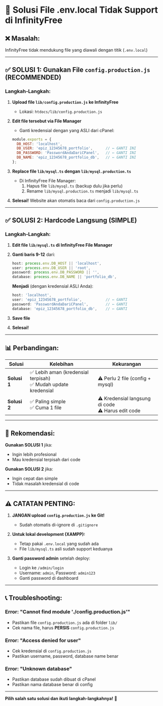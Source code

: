 # 🔧 Solusi File .env.local Tidak Support di InfinityFree

## ❌ Masalah:
InfinityFree tidak mendukung file yang diawali dengan titik (`.env.local`)

---

## ✅ SOLUSI 1: Gunakan File `config.production.js` (RECOMMENDED)

### **Langkah-Langkah:**

1. **Upload file `lib/config.production.js` ke InfinityFree**
   - Lokasi: `htdocs/lib/config.production.js`

2. **Edit file tersebut via File Manager**
   - Ganti kredensial dengan yang ASLI dari cPanel:
   ```javascript
   module.exports = {
     DB_HOST: 'localhost',
     DB_USER: 'epiz_12345678_portfolio',      // ← GANTI INI
     DB_PASSWORD: 'PasswordAndaDariCPanel',   // ← GANTI INI
     DB_NAME: 'epiz_12345678_portfolio_db',   // ← GANTI INI
   };
   ```

3. **Replace file `lib/mysql.ts` dengan `lib/mysql.production.ts`**
   - Di InfinityFree File Manager:
     1. Hapus file `lib/mysql.ts` (backup dulu jika perlu)
     2. Rename `lib/mysql.production.ts` menjadi `lib/mysql.ts`

4. **Selesai!** Website akan otomatis baca dari `config.production.js`

---

## ✅ SOLUSI 2: Hardcode Langsung (SIMPLE)

### **Langkah-Langkah:**

1. **Edit file `lib/mysql.ts` di InfinityFree File Manager**

2. **Ganti baris 9-12** dari:
   ```typescript
   host: process.env.DB_HOST || 'localhost',
   user: process.env.DB_USER || 'root',
   password: process.env.DB_PASSWORD || '',
   database: process.env.DB_NAME || 'portfolio_db',
   ```

   **Menjadi** (dengan kredensial ASLI Anda):
   ```typescript
   host: 'localhost',
   user: 'epiz_12345678_portfolio',           // ← GANTI
   password: 'PasswordAndaDariCPanel',        // ← GANTI
   database: 'epiz_12345678_portfolio_db',    // ← GANTI
   ```

3. **Save file**

4. **Selesai!**

---

## 📊 Perbandingan:

| Solusi | Kelebihan | Kekurangan |
|--------|-----------|------------|
| **Solusi 1** | ✅ Lebih aman (kredensial terpisah)<br>✅ Mudah update kredensial | ⚠️ Perlu 2 file (config + mysql) |
| **Solusi 2** | ✅ Paling simple<br>✅ Cuma 1 file | ⚠️ Kredensial langsung di code<br>⚠️ Harus edit code |

---

## 🎯 Rekomendasi:

**Gunakan SOLUSI 1** jika:
- Ingin lebih profesional
- Mau kredensial terpisah dari code

**Gunakan SOLUSI 2** jika:
- Ingin cepat dan simple
- Tidak masalah kredensial di code

---

## ⚠️ CATATAN PENTING:

1. **JANGAN upload `config.production.js` ke Git!**
   - Sudah otomatis di-ignore di `.gitignore`

2. **Untuk lokal development (XAMPP):**
   - Tetap pakai `.env.local` yang sudah ada
   - File `lib/mysql.ts` asli sudah support keduanya

3. **Ganti password admin** setelah deploy:
   - Login ke `/admin/login`
   - Username: `admin`, Password: `admin123`
   - Ganti password di dashboard

---

## 📞 Troubleshooting:

### Error: "Cannot find module './config.production.js'"
- Pastikan file `config.production.js` ada di folder `lib/`
- Cek nama file, harus **PERSIS** `config.production.js`

### Error: "Access denied for user"
- Cek kredensial di `config.production.js`
- Pastikan username, password, database name benar

### Error: "Unknown database"
- Pastikan database sudah dibuat di cPanel
- Pastikan nama database benar di config

---

**Pilih salah satu solusi dan ikuti langkah-langkahnya!** 🚀
